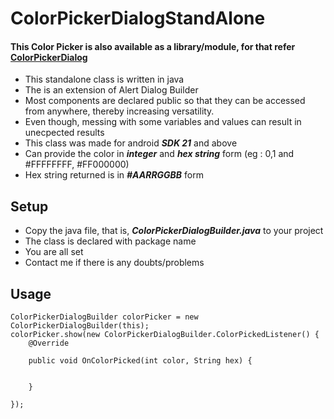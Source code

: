 # ColorPickerDialogStandAlone

#### This Color Picker is also available as a library/module, for that refer [ColorPickerDialog](https://github.com/RealDev05/ColorPickerDialog.git)

- This standalone class is written in java
- The is an extension of Alert Dialog Builder
- Most components are declared public so that they can be accessed from anywhere, thereby increasing versatility.
- Even though, messing with some variables and values can result in unecpected results
- This class was made for android ***SDK 21*** and above
- Can provide the color in ***integer*** and ***hex string*** form (eg : 0,1 and #FFFFFFFF, #FF000000)
- Hex string returned is in ***#AARRGGBB*** form 

## Setup
- Copy the java file, that is, ***ColorPickerDialogBuilder.java*** to your project
- The class is declared with package name 
- You are all set
- Contact me if there is any doubts/problems
## Usage
```
ColorPickerDialogBuilder colorPicker = new ColorPickerDialogBuilder(this);
colorPicker.show(new ColorPickerDialogBuilder.ColorPickedListener() {
    @Override
    
    public void OnColorPicked(int color, String hex) {
            
            
    }
    
});
```
